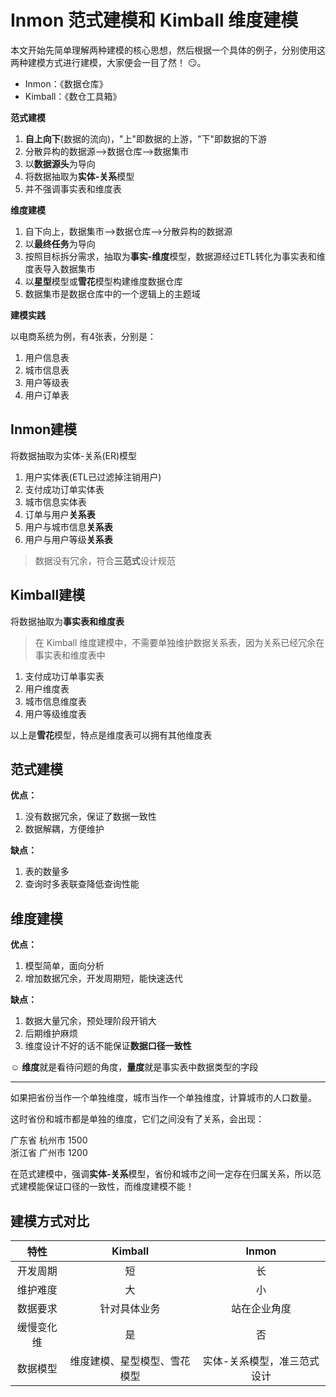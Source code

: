 # Inmon 范式建模和 Kimball 维度建模


本文开始先简单理解两种建模的核心思想，然后根据一个具体的例子，分别使用这两种建模方式进行建模，大家便会一目了然！ :smirk:。
<!--more-->
    
- Inmon：《数据仓库》
- Kimball：《数仓工具箱》

**范式建模**

1. **自上向下**(数据的流向)，"上"即数据的上游，"下"即数据的下游
1. 分散异构的数据源—>数据仓库—>数据集市
1. 以**数据源头**为导向
1. 将数据抽取为**实体-关系**模型
1. 并不强调事实表和维度表

**维度建模**

1. 自下向上，数据集市—>数据仓库—>分散异构的数据源
1. 以**最终任务**为导向
1. 按照目标拆分需求，抽取为**事实-维度**模型，数据源经过ETL转化为事实表和维度表导入数据集市
1. 以**星型**模型或**雪花**模型构建维度数据仓库 
1. 数据集市是数据仓库中的一个逻辑上的主题域

**建模实践**

以电商系统为例，有4张表，分别是：

1. 用户信息表
1. 城市信息表
1. 用户等级表
1. 用户订单表

## Inmon建模

将数据抽取为实体-关系(ER)模型

1. 用户实体表(ETL已过滤掉注销用户)
1. 支付成功订单实体表
1. 城市信息实体表
1. 订单与用户**关系表**
1. 用户与城市信息**关系表**
1. 用户与用户等级**关系表**

> 数据没有冗余，符合**三范式**设计规范

## Kimball建模

将数据抽取为**事实表和维度表**

> 在 Kimball 维度建模中，不需要单独维护数据关系表，因为关系已经冗余在事实表和维度表中

1. 支付成功订单事实表
1. 用户维度表
1. 城市信息维度表
1. 用户等级维度表

以上是**雪花**模型，特点是维度表可以拥有其他维度表

## 范式建模

**优点：**

1. 没有数据冗余，保证了数据一致性
1. 数据解耦，方便维护

**缺点：**

1. 表的数量多
1. 查询时多表联查降低查询性能

## 维度建模

**优点：**

1. 模型简单，面向分析
1. 增加数据冗余，开发周期短，能快速迭代

**缺点：**

1. 数据大量冗余，预处理阶段开销大
2. 后期维护麻烦
3. 维度设计不好的话不能保证**数据口径一致性**

:relaxed: **维度**就是看待问题的角度，**量度**就是事实表中数据类型的字段

***

如果把省份当作一个单独维度，城市当作一个单独维度，计算城市的人口数量。

这时省份和城市都是单独的维度，它们之间没有了关系，会出现：

广东省 杭州市 1500<br>
浙江省 广州市 1200

在范式建模中，强调**实体-关系**模型，省份和城市之间一定存在归属关系，所以范式建模能保证口径的一致性，而维度建模不能！

## 建模方式对比

| 特性  | Kimball | Inmon  |
| :----: | :---: | :----: |
| 开发周期 | 短 | 长 |
| 维护难度 | 大 | 小 |
| 数据要求 | 针对具体业务 | 站在企业角度 |
| 缓慢变化维 | 是 | 否 |
| 数据模型 | 维度建模、星型模型、雪花模型 | 实体-关系模型，准三范式设计 |


















